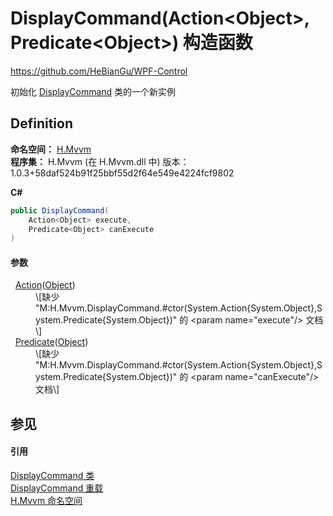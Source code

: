# DisplayCommand(Action&lt;Object&gt;, Predicate&lt;Object&gt;) 构造函数
https://github.com/HeBianGu/WPF-Control

初始化 <a href="52227d4b-8e7c-7b91-1acb-7983d2d1414b">DisplayCommand</a> 类的一个新实例



## Definition
**命名空间：** <a href="2171cdff-f9c4-6682-6b3e-a29f9cee4c25">H.Mvvm</a>  
**程序集：** H.Mvvm (在 H.Mvvm.dll 中) 版本：1.0.3+58daf524b91f25bbf55d2f64e549e4224fcf9802

**C#**
``` C#
public DisplayCommand(
	Action<Object> execute,
	Predicate<Object> canExecute
)
```



#### 参数
<dl><dt>  <a href="https://learn.microsoft.com/dotnet/api/system.action-1" target="_blank" rel="noopener noreferrer">Action</a>(<a href="https://learn.microsoft.com/dotnet/api/system.object" target="_blank" rel="noopener noreferrer">Object</a>)</dt><dd>\[缺少 "M:H.Mvvm.DisplayCommand.#ctor(System.Action{System.Object},System.Predicate{System.Object})" 的 &lt;param name="execute"/&gt; 文档\]</dd><dt>  <a href="https://learn.microsoft.com/dotnet/api/system.predicate-1" target="_blank" rel="noopener noreferrer">Predicate</a>(<a href="https://learn.microsoft.com/dotnet/api/system.object" target="_blank" rel="noopener noreferrer">Object</a>)</dt><dd>\[缺少 "M:H.Mvvm.DisplayCommand.#ctor(System.Action{System.Object},System.Predicate{System.Object})" 的 &lt;param name="canExecute"/&gt; 文档\]</dd></dl>

## 参见


#### 引用
<a href="52227d4b-8e7c-7b91-1acb-7983d2d1414b">DisplayCommand 类</a>  
<a href="31b03f9a-d1a9-efa8-4e9f-67e8b8f7ae92">DisplayCommand 重载</a>  
<a href="2171cdff-f9c4-6682-6b3e-a29f9cee4c25">H.Mvvm 命名空间</a>  
